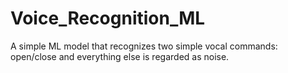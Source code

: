 # Voice_Recognition_ML  
A simple ML model that recognizes two simple vocal commands: open/close and everything else is regarded as noise.
